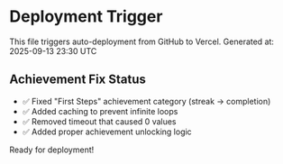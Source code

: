 # Deployment Trigger

This file triggers auto-deployment from GitHub to Vercel.
Generated at: 2025-09-13 23:30 UTC

## Achievement Fix Status
- ✅ Fixed "First Steps" achievement category (streak → completion)  
- ✅ Added caching to prevent infinite loops
- ✅ Removed timeout that caused 0 values
- ✅ Added proper achievement unlocking logic

Ready for deployment!